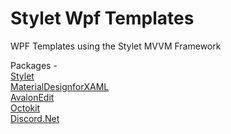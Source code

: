 # Stylet Wpf Templates

WPF Templates using the Stylet MVVM Framework

Packages -<br>
[Stylet](https://github.com/canton7/Stylet)<br>
[MaterialDesignforXAML](https://github.com/MaterialDesignInXAML/MaterialDesignInXamlToolkit)<br>
[AvalonEdit](http://avalonedit.net/)<br>
[Octokit](https://github.com/octokit)<br>
[Discord.Net](https://github.com/discord-net/Discord.Net)<br>
